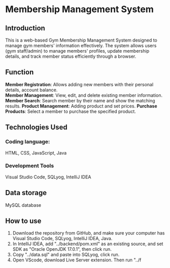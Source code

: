 # Membership Management System

## **Introduction**
This is a web-based Gym Membership Management System designed to manage gym members' information effectively. The system allows users (gym staff/admin) to manage members' profiles, update membership details, and track member status efficiently through a browser.

## **Function** 
**Member Registration**: Allows adding new members with their personal details, account balance.  
**Member Management**: View, edit, and delete existing member information. 
**Member Search**: Search member by their name and show the matching results. 
**Product Management**: Adding product and set prices.
**Purchase Products**: Select a member to purchase the specified product.

## **Technologies Used** 
### Coding language: 
HTML, CSS, JavaScript, Java

### Development Tools
Visual Studio Code, SQLyog, IntelliJ IDEA

## **Data storage**
MySQL database

## **How to use**
1. Download the repository from GitHub, and make sure your computer has Visual Studio Code, SQLyog, IntelliJ IDEA, Java.
2. In IntelliJ IDEA, add "../backend/pom.xml" as an existing source, and set SDK as "Oracle OpenJDK 17.0.1", then click run.
3. Copy "../data.sql" and paste into SQLyog, click run.
4. Open VScode, download Live Server extension. Then run "../f
